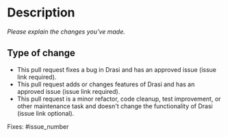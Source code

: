 # Description

_Please explain the changes you've made._

## Type of change

<!--

Please select **one** of the following options that describes your change and delete the others. Clearly identifying the type of change you are making will help us review your PR faster, and is used in authoring release notes.

If you are making a bug fix or functionality change to Drasi and do not have an associated issue link please create one now. 

-->

- This pull request fixes a bug in Drasi and has an approved issue (issue link required).
- This pull request adds or changes features of Drasi and has an approved issue (issue link required).
- This pull request is a minor refactor, code cleanup, test improvement, or other maintenance task and doesn't change the functionality of Drasi (issue link optional).

<!--

Please update the following to link the associated issue. This is required for some kinds of changes (see above).

-->

Fixes: #issue_number

